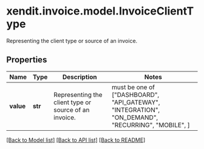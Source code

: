 # xendit.invoice.model.InvoiceClientType

Representing the client type or source of an invoice.

## Properties
Name | Type | Description | Notes
------------ | ------------- | ------------- | -------------
**value** | **str** | Representing the client type or source of an invoice. |  must be one of ["DASHBOARD", "API_GATEWAY", "INTEGRATION", "ON_DEMAND", "RECURRING", "MOBILE", ]

[[Back to Model list]](../README.md#documentation-for-models) [[Back to API list]](../README.md#documentation-for-api-endpoints) [[Back to README]](../README.md)


